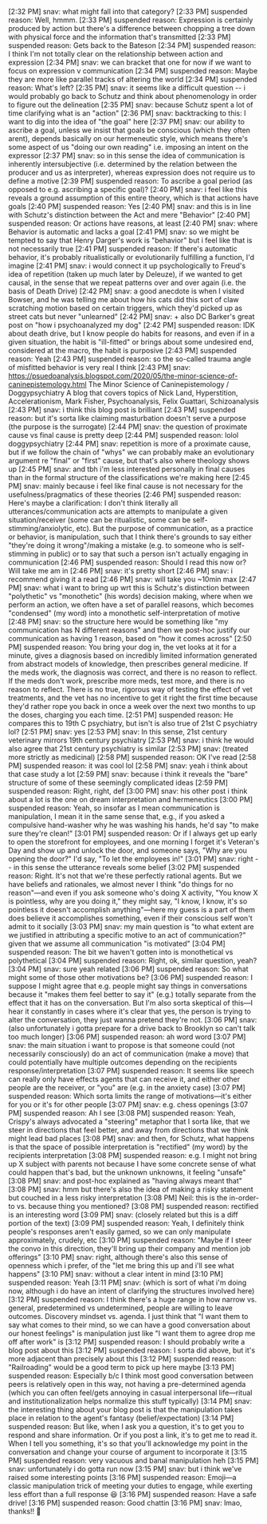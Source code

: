 [2:32 PM] snav: what might fall into that category?
[2:33 PM] suspended reason: Well, hmmm.
[2:33 PM] suspended reason: Expression is certainly produced by action but there's a difference between chopping a tree down with physical force and the information that's transmitted
[2:33 PM] suspended reason: Gets back to the Bateson
[2:34 PM] suspended reason: I think I'm not totally clear on the relationship between action and expression
[2:34 PM] snav: we can bracket that one for now if we want to focus on expression v communication
[2:34 PM] suspended reason: Maybe they are more like parallel tracks of altering the world
[2:34 PM] suspended reason: What's left?
[2:35 PM] snav: it seems like a difficult question -- i would probably go back to Schutz and think about phenomenology in order to figure out the delineation
[2:35 PM] snav: because Schutz spent a lot of time clarifying what is an "action"
[2:36 PM] snav: backtracking to this: I want to dig into the idea of "the goal" here
[2:37 PM] snav: our ability to ascribe a goal, unless we insist that goals be conscious (which they often arent), depends basically on our hermeneutic style, which means there's some aspect of us "doing our own reading" i.e. imposing an intent on the expressor
[2:37 PM] snav: so in this sense the idea of communication is inherently intersubjective (i.e. determined by the relation between the producer and us as interpreter), whereas expression does not require us to define a motive
[2:39 PM] suspended reason: To ascribe a goal period (as opposed to e.g. ascribing a specific goal)?
[2:40 PM] snav: i feel like this reveals a ground assumption of this entire theory, which is that actions have goals
[2:40 PM] suspended reason: Yes
[2:40 PM] snav: and this is in line with Schutz's distinction between the Act and mere "Behavior"
[2:40 PM] suspended reason: Or actions have reasons, at least
[2:40 PM] snav: where Behavior is automatic and lacks a goal
[2:41 PM] snav: so we might be tempted to say that Henry Darger's work is "behavior" but i feel like that is not necessarily true
[2:41 PM] suspended reason: If there's automatic behavior, it's probably ritualistically or evolutionarily fulfilling a function, I'd imagine
[2:41 PM] snav: i would connect it up psychologically to Freud's idea of repetition (taken up much later by Deleuze), if we wanted to get causal, in the sense that we repeat patterns over and over again (i.e. the basis of Death Drive)
[2:42 PM] snav: a good anecdote is when I visited Bowser, and he was telling me about how his cats did this sort of claw scratching motion based on certain triggers, which they'd picked up as street cats but never "unlearned"
[2:42 PM] snav: + also DC Barker's great post on "how i psychoanalyzed my dog"
[2:42 PM] suspended reason: IDK about death drive, but I know people do habits for reasons, and even if in a given situation, the habit is "ill-fitted" or brings about some undesired end, considered at the macro, the habit is purposive
[2:43 PM] suspended reason: Yeah
[2:43 PM] suspended reason: so the so-called trauma angle of misfitted behavior is very real I think
[2:43 PM] snav: https://psuedoanalysis.blogspot.com/2020/05/the-minor-science-of-caninepistemology.html
The Minor Science of Caninepistemology / Doggypsychiatry
A blog that covers topics of Nick Land, Hyperstition, Accelerationism, Mark Fisher, Psychoanalysis, Felix Guattari, Schizoanalysis
[2:43 PM] snav: i think this blog post is brilliant
[2:43 PM] suspended reason: but it's sorta like claiming masturbation doesn't serve a purpose (the purpose is the surrogate)
[2:44 PM] snav: the question of proximate cause vs final cause is pretty deep
[2:44 PM] suspended reason: lolol doggypsychiatry
[2:44 PM] snav: repetition is more of a proximate cause, but if we follow the chain of "whys" we can probably make an evolutionary argument re "final" or "first" cause, but that's also where theology shows up 
[2:45 PM] snav: and tbh i'm less interested personally in final causes than in the formal structure of the classifications we're making here 
[2:45 PM] snav: mainly because i feel like final cause is not necessary for the usefulness/pragmatics of these theories
[2:46 PM] suspended reason: Here's maybe a clarification: I don't think literally all utterances/communication acts are attempts to manipulate a given situation/receiver (some can be ritualistic, some can be self-stimming/anxiolytic, etc). But the purpose of communication, as a practice or behavior, is manipulation, such that I think there's grounds to say either "they're doing it wrong"/making a mistake (e.g. to someone who is self-stimming in public) or to say that such a person isn't actually engaging in communication
[2:46 PM] suspended reason: Should I read this now or? Will take me am in
[2:46 PM] snav: it's pretty short
[2:46 PM] snav: i recommend giving it a read
[2:46 PM] snav: will take you ~10min max
[2:47 PM] snav: what i want to bring up wrt this is Schutz's distinction between "polythetic" vs "monothetic" (his words) decision making, where when we perform an action, we often have a set of parallel reasons, which becomes "condensed" (my word) into a monothetic self-interpretation of motive
[2:48 PM] snav: so the structure here would be something like "my communication has N different reasons" and then we post-hoc justify our communication as having 1 reason, based on "how it comes across"
[2:50 PM] suspended reason:
You bring your dog in, the vet looks at it for a minute, gives a diagnosis based on incredibly limited information generated from abstract models of knowledge, then prescribes general medicine. If the meds work, the diagnosis was correct, and there is no reason to reflect. If the meds don't work, prescribe more meds, test more, and there is no reason to reflect. There is no true, rigorous way of testing the effect of vet treatments, and the vet has no incentive to get it right the first time because they'd rather rope you back in once a week over the next two months to up the doses, charging you each time.
[2:51 PM] suspended reason: He compares this to 19th C psychiatry, but isn't is also true of 21st C psychiatry lol?
[2:51 PM] snav: yes
[2:53 PM] snav:
In this sense, 21st century veterinary mirrors 19th century psychiatry
[2:53 PM] snav: i think he would also agree that 21st century psychiatry is similar
[2:53 PM] snav: (treated more strictly as medicinal)
[2:58 PM] suspended reason: OK I've read
[2:58 PM] suspended reason: it was cool lol
[2:58 PM] snav: yeah i think about that case study a lot
[2:59 PM] snav: because i think it reveals the "bare" structure of some of these seemingly complicated ideas
[2:59 PM] suspended reason: Right, right, def
[3:00 PM] snav: his other post i think about a lot is the one on dream interpretation and hermeneutics
[3:00 PM] suspended reason: Yeah, so insofar as I mean communication is manipulation, I mean it in the same sense that, e.g., if you asked a compulsive hand-washer why he was washing his hands, he'd say "to make sure they're clean!"
[3:01 PM] suspended reason: Or if I always get up early to open the storefront for employees, and one morning I forget it's Veteran's Day and show up and unlock the door, and someone says, "Why are you opening the door?" I'd say, "To let the employees in!"
[3:01 PM] snav: right -- in this sense the utterance reveals some belief
[3:02 PM] suspended reason: Right. It's not that we're these perfectly rational agents. But we have beliefs and rationales, we almost never I think "do things for no reason"—and even if you ask someone who's doing X activity, "You know X is pointless, why are you doing it," they might say, "I know, I know, it's so pointless it doesn't accomplish anything"—here my guess is a part of them does believe it accomplishes something, even if their conscious self won't admit to it socially
[3:03 PM] snav: my main question is "to what extent are we justified in attributing a specific motive to an act of communication?" given that we assume all communication "is motivated"
[3:04 PM] suspended reason: The bit we haven't gotten into is monothetical vs polythetical
[3:04 PM] suspended reason: Right, ok, similar question, yeah?
[3:04 PM] snav: sure yeah related
[3:06 PM] suspended reason: So what might some of those other motivations be?
[3:06 PM] suspended reason: I suppose I might agree that e.g. people might say things in conversations because it "makes them feel better to say it" (e.g.) totally separate from the effect that it has on the conversation. But I'm also sorta skeptical of this—I hear it constantly in cases where it's clear that yes, the person is trying to alter the conversation, they just wanna pretend they're not.
[3:06 PM] snav: (also unfortunately i gotta prepare for a drive back to Brooklyn so can't talk too much longer)
[3:06 PM] suspended reason: ah word word
[3:07 PM] snav: the main situation i want to propose is that someone could (not necessarily consciously) do an act of communication (make a move) that could potentially have multiple outcomes depending on the recipients response/interpretation
[3:07 PM] suspended reason: It seems like speech can really only have effects agents that can receive it, and either other people are the receiver, or "you" are (e.g. in the anxiety case)
[3:07 PM] suspended reason: Which sorta limits the range of motivations—it's either for you or it's for other people
[3:07 PM] snav: e.g. chess openings
[3:07 PM] suspended reason: Ah I see
[3:08 PM] suspended reason: Yeah, Crispy's always advocated a "steering" metaphor that I sorta like, that we steer in directions that feel better, and away from directions that we think might lead bad places
[3:08 PM] snav: and then, for Schutz, what happens is that the space of possible interpretation is "rectified" (my word) by the recipients interpretation
[3:08 PM] suspended reason: e.g. I might not bring up X subject with parents not because I have some concrete sense of what could happen that's bad, but the unknown unknowns, it feeling "unsafe"
[3:08 PM] snav: and post-hoc explained as "having always meant that"
[3:08 PM] snav: hmm but there's also the idea of making a risky statement but couched in a less risky interpretation
[3:08 PM] Neil: this is the in-order-to vs. because thing you mentioned?
[3:08 PM] suspended reason: rectified is an interesting word
[3:09 PM] snav: (closely related but this is a diff portion of the text)
[3:09 PM] suspended reason: Yeah, I definitely think people's responses aren't easily gamed, so we can only manipulate approximately, crudely, etc
[3:10 PM] suspended reason: "Maybe if I steer the convo in this direction, they'll bring up their company and mention job offerings"
[3:10 PM] snav: right, although there's also this sense of openness which i prefer, of the "let me bring this up and i'll see what happens"
[3:10 PM] snav: without a clear intent in mind
[3:10 PM] suspended reason: Yeah
[3:11 PM] snav: (which is sort of what i'm doing now, although i do have an intent of clarifying the structures involved here) 
[3:12 PM] suspended reason: I think there's a huge range in how narrow vs. general, predetermined vs undetermined, people are willing to leave outcomes. Discovery mindset vs. agenda. I just think that "I want them to say what comes to their mind, so we can have a good conversation about our honest feelings" is manipulation just like "I want them to agree drop me off after work" is
[3:12 PM] suspended reason: I should probably write a blog post about this
[3:12 PM] suspended reason: I sorta did above, but it's more adjacent than precisely about this
[3:12 PM] suspended reason: "Railroading" would be a good term to pick up here maybe
[3:13 PM] suspended reason: Especially b/c I think most good conversation between peers is relatively open in this way, not having a pre-determined agenda (which you can often feel/gets annoying in casual interpersonal life—ritual and institutionalization helps normalize this stuff typically)
[3:14 PM] snav: the interesting thing about your blog post is that the manipulation takes place in relation to the agent's fantasy (belief/expectation)
[3:14 PM] suspended reason: But like, when I ask you a question, it's to get you to respond and share information. Or if you post a link, it's to get me to read it. When I tell you something, it's so that you'll acknowledge my point in the conversation and change your course of argument to incorporate it
[3:15 PM] suspended reason: very vacuous and banal manipulation heh
[3:15 PM] snav: unfortunately i do gotta run now
[3:15 PM] snav: but i think we've raised some interesting points
[3:16 PM] suspended reason: Emoji—a classic manipulation trick of meeting your duties to engage, while exerting less effort than a full response 😆
[3:16 PM] suspended reason: Have a safe drive!
[3:16 PM] suspended reason: Good chattin
[3:16 PM] snav: lmao, thanks!! 🙏